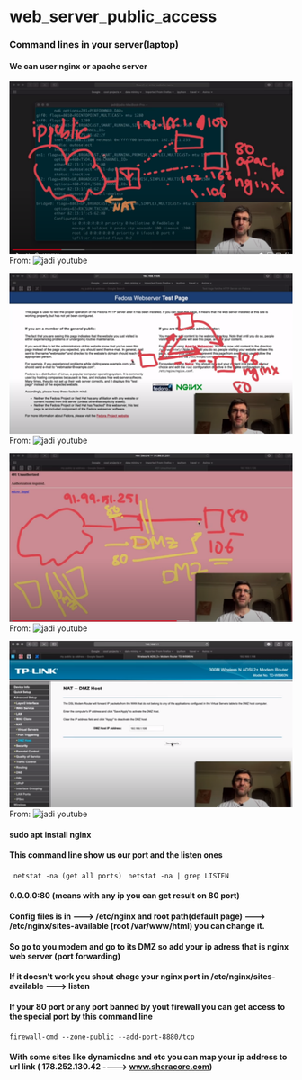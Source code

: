 # web_server_public_access
### Command lines in your server(laptop)
#### We can user nginx or apache server
![GitHub Logo](/images/webserver_1.png)
From: ![jadi youtube](https://www.youtube.com/watch?v=vWvGNzjHH10)

![GitHub Logo](/images/webserver_2.png)
From: ![jadi youtube](https://www.youtube.com/watch?v=vWvGNzjHH10)

![GitHub Logo](/images/webserver_3.png)
From: ![jadi youtube](https://www.youtube.com/watch?v=vWvGNzjHH10)

![GitHub Logo](/images/webserver_4.png)
From: ![jadi youtube](https://www.youtube.com/watch?v=vWvGNzjHH10)

#### sudo apt install nginx
#### This command line show us our port and the listen ones
``` netstat -na (get all ports)```
``` netstat -na | grep LISTEN```
#### 0.0.0.0:80 (means with any ip you can get result on 80 port)
#### Config files is in ---> /etc/nginx and root path(default page) ---> /etc/nginx/sites-available (root /var/www/html) you can change it.
#### So go to you modem and go to its DMZ so add your ip adress that is nginx web server (port forwarding)
#### If it doesn't work you shout chage your nginx port in /etc/nginx/sites-available ---> listen
#### If your 80 port or any port banned by yout firewall you can get access to the special port by this command line
``` firewall-cmd --zone-public --add-port-8880/tcp ```

#### With some sites like dynamicdns and etc you can map your ip address to url link ( 178.252.130.42 ----> www.sheracore.com)
